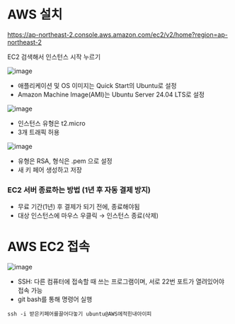 # AWS 설치
https://ap-northeast-2.console.aws.amazon.com/ec2/v2/home?region=ap-northeast-2

EC2 검색해서 인스턴스 시작 누르기

![image](https://github.com/user-attachments/assets/db4aaa61-b806-4cc3-a7dc-cb46999015c4)

- 애플리케이션 및 OS 이미지는 Quick Start의 Ubuntu로 설정
- Amazon Machine Image(AMI)는 Ubuntu Server 24.04 LTS로 설정

![image](https://github.com/user-attachments/assets/d541ce60-2f4f-46c4-9ac0-0e4ecc7a3469)

- 인스턴스 유형은 t2.micro
- 3개 트래픽 허용

![image](https://github.com/user-attachments/assets/3163614e-eaf5-473d-a6ca-bc43f3169a1c)

- 유형은 RSA, 형식은 .pem 으로 설정
- 새 키 페어 생성하고 저장

### EC2 서버 종료하는 방법 (1년 후 자동 결제 방지)
- 무료 기간(1년) 후 결제가 되기 전에, 종료해야됨
- 대상 인스턴스에 마우스 우클릭 → 인스턴스 종료(삭제)

# AWS EC2 접속
![image](https://github.com/user-attachments/assets/81eb13a1-65ed-4719-ab7a-3cc7273003c2)
- SSH: 다른 컴퓨터에 접속할 때 쓰는 프로그램이며, 서로 22번 포트가 열려있어야 접속 가능
- git bash를 통해 명령어 실행
```
ssh -i 받은키페어를끌어다놓기 ubuntu@AWS에적힌내아이피
```

